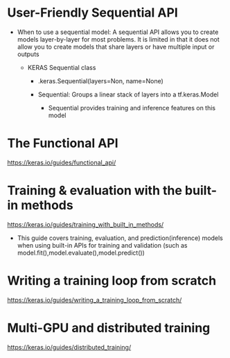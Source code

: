 # User-Friendly Sequential API

 - When to use  a sequential model:
    A sequential API allows you to create models layer-by-layer for most problems. It is limited in that it does not allow you to create models that share layers or have multiple input or outputs

   - KERAS Sequential class
    
        - .keras.Sequential(layers=Non, name=None)

        - Sequential: Groups a linear stack of layers into a tf.keras.Model
            - Sequential provides training and inference features on this model


# The Functional API
https://keras.io/guides/functional_api/



# Training & evaluation with the built-in methods
https://keras.io/guides/training_with_built_in_methods/

- This guide covers training, evaluation, and prediction(inference) models when using built-in APIs for training and validation (such as model.fit(),model.evaluate(),model.predict())




# Writing a training loop from scratch
https://keras.io/guides/writing_a_training_loop_from_scratch/



# Multi-GPU and distributed training
https://keras.io/guides/distributed_training/